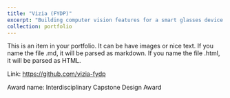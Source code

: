 ```yaml
---
title: "Vizia (FYDP)"
excerpt: "Building computer vision features for a smart glasses device for the visually impaired.<br/><img src='/images/projects/vizia_pipeline.png' style='width:512px;'>"
collection: portfolio
---
```


This is an item in your portfolio. It can be have images or nice text. If you name the file .md, it will be parsed as markdown. If you name the file .html, it will be parsed as HTML.

Link: https://github.com/vizia-fydp

Award name: Interdisciplinary Capstone Design Award
